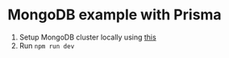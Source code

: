 # MongoDB example with Prisma

1. Setup MongoDB cluster locally using [this](https://github.com/minhhungit/mongodb-cluster-docker-compose)
2. Run `npm run dev`
